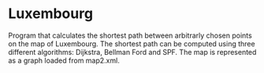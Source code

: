 # Luxembourg
Program that calculates the shortest path between arbitrarly chosen points on the map of Luxembourg.
The shortest path can be computed using three different algorithms: Dijkstra, Bellman Ford and SPF.
The map is represented as a graph loaded from map2.xml.
